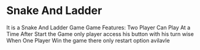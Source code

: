 # Snake And Ladder
It is a Snake And Ladder Game
Game Features:
Two Player Can Play At a Time
After Start the Game only player access his button with his turn wise
When One Player Win the game there only restart option avilavle
